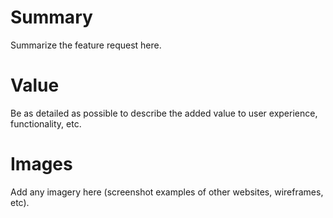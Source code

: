 # Summary

Summarize the feature request here.

# Value

Be as detailed as possible to describe the added value to user experience, functionality, etc.

# Images

Add any imagery here (screenshot examples of other websites, wireframes, etc).
